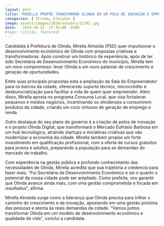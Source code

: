 ```yaml
---
layout: post
title: "MIRELLA PROPÕE TRANSFORMAR OLINDA EM UM POLO DE INOVAÇÃO E EMPREENDEDORISMO"
categories: [ Olinda, Eleições ]
image: assets/images/2024/outubro/22/02.jpg
date:   2024-10-22  17:35:00 -0300
#tags: [sticky, featured]
---
```

Candidata à Prefeitura de Olinda, Mirella Almeida (PSD) quer impulsionar o desenvolvimento econômico de Olinda com propostas criativas e transformadoras. Após construir um histórico de experiência, após de ter sido Secretária de Desenvolvimento Econômico do município, Mirella tem um novo compromisso: levar Olinda a um novo patamar de crescimento e geração de oportunidades.

Entre suas principais propostas está a ampliação da Sala do Empreendedor para os bairros da cidade, oferecendo suporte técnico, microcrédito e desburocratização para facilitar a vida de quem quer empreender. Além disso, Mirella aposta no programa Consuma Local, que visa fortalecer pequenos e médios negócios, incentivando os olindenses a consumirem produtos da cidade, criando um ciclo virtuoso de geração de emprego e renda.

Outro destaque do seu plano de governo é a criação de polos de inovação e o projeto Olinda Digital, que transformará o Mercado Eufrásio Barbosa em um hub tecnológico, atraindo startups e iniciativas criativas que vão modernizar a economia da cidade. Mirella também propõe um forte investimento em qualificação profissional, com a oferta de cursos gratuitos para jovens e adultos, preparando a população para as demandas do mercado de trabalho.

Com experiência na gestão pública e profundo conhecimento das necessidades de Olinda, Mirella acredita que sua trajetória a credencia para fazer mais. “Fui Secretária de Desenvolvimento Econômico e sei o quanto o potencial da nossa cidade pode ser ampliado. Como prefeita, vou garantir que Olinda avance ainda mais, com uma gestão comprometida e focada em resultados”, afirma.

Mirella Almeida surge como a liderança que Olinda precisa para trilhar o caminho do crescimento e da inovação, apostando em uma gestão próxima das pessoas e atenta às reais demandas da cidade. "Vamos juntos transformar Olinda em um modelo de desenvolvimento econômico e qualidade de vida", conclui a candidata.